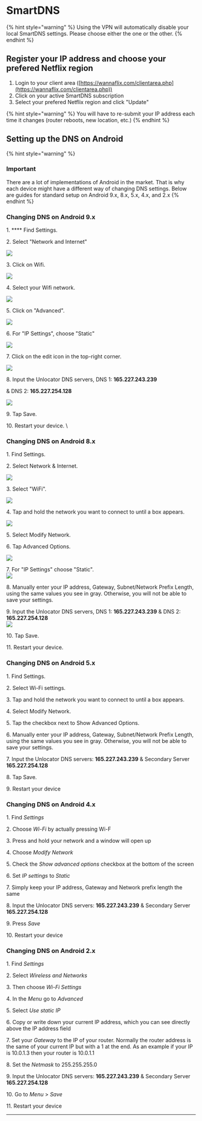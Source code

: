 # SmartDNS

{% hint style="warning" %}
Using the VPN will automatically disable your local SmartDNS settings. Please choose either the one or the other.
{% endhint %}

## Register your IP address and choose your prefered Netflix region

1. Login to your client area ([https://wannaflix.com/clientarea.php](https://wannaflix.com/clientarea.php))
2. Click on your active SmartDNS subscription
3. Select your prefered Netflix region and click "Update"

{% hint style="warning" %}
You will have to re-submit your IP address each time it changes (router reboots, new location, etc.)
{% endhint %}

## Setting up the DNS on Android

{% hint style="warning" %}
### **Important**

There are a lot of implementations of Android in the market. That is why each device might have a different way of changing DNS settings. Below are guides for standard setup on Android 9.x, 8.x, 5.x, 4.x, and 2.x
{% endhint %}

### Changing DNS on Android 9.x

1\. **** Find Settings.

2\. Select "Network and Internet"&#x20;

![](https://d33v4339jhl8k0.cloudfront.net/docs/assets/5ac77957042863075092293b/images/5bc87792042863158cc794df/file-CONr5qVMOp.png)

3\. Click on Wifi.&#x20;

![](https://d33v4339jhl8k0.cloudfront.net/docs/assets/5ac77957042863075092293b/images/5bc8781c042863158cc794e9/file-5Dnvu36vrw.png)

4\. Select your Wifi network.&#x20;

![](https://d33v4339jhl8k0.cloudfront.net/docs/assets/5ac77957042863075092293b/images/5bc87844042863158cc794eb/file-5SPUhnXjgO.png)

5\. Click on "Advanced".&#x20;

![](https://d33v4339jhl8k0.cloudfront.net/docs/assets/5ac77957042863075092293b/images/5bc878782c7d3a04dd5bd5ac/file-bkHLRWfUiQ.png)

6\. For "IP Settings", choose "Static"&#x20;

![](https://d33v4339jhl8k0.cloudfront.net/docs/assets/5ac77957042863075092293b/images/5bc987752c7d3a04dd5be10e/file-itnhxGioA2.png)

7\. Click on the edit icon in the top-right corner.&#x20;

![](https://d33v4339jhl8k0.cloudfront.net/docs/assets/5ac77957042863075092293b/images/5bc878d32c7d3a04dd5bd5ad/file-Xy6mIo8B9V.png)

8\. Input the Unlocator DNS servers, DNS 1: **165.227.243.239**&#x20;

& DNS 2: **165.227.254.128**&#x20;

![](https://d33v4339jhl8k0.cloudfront.net/docs/assets/5ac77957042863075092293b/images/5bc879312c7d3a04dd5bd5b3/file-PKt4SLMbXO.png)

9\. Tap Save.

10\. Restart your device. \


### Changing DNS on Android 8.x

1\. Find Settings.

2\. Select Network & Internet.&#x20;

![](https://d33v4339jhl8k0.cloudfront.net/docs/assets/5ac77957042863075092293b/images/5bd81ae004286356f0a535f8/file-PbAxg50VOo.png)

3\. Select "WiFi".&#x20;

![](https://d33v4339jhl8k0.cloudfront.net/docs/assets/5ac77957042863075092293b/images/5bd81b2504286356f0a535f9/file-vzegGMGd8Y.png)

4\. Tap and hold the network you want to connect to until a box appears.&#x20;

![](https://d33v4339jhl8k0.cloudfront.net/docs/assets/5ac77957042863075092293b/images/5bd81b4904286356f0a535fb/file-JyttHIswFJ.png)

5\. Select Modify Network.

6\. Tap Advanced Options.&#x20;

![](https://d33v4339jhl8k0.cloudfront.net/docs/assets/5ac77957042863075092293b/images/5bd81b7004286356f0a535fc/file-61flVk3RrN.png)

7\. For "IP Settings" choose "Static". \
![](https://d33v4339jhl8k0.cloudfront.net/docs/assets/5ac77957042863075092293b/images/5bd820c62c7d3a01757a8eac/file-hqhYJcBYbZ.png)

8\. Manually enter your IP address, Gateway, Subnet/Network Prefix Length, using the same values you see in gray. Otherwise, you will not be able to save your settings.

9\. Input the Unlocator DNS servers, DNS 1: **165.227.243.239** & DNS 2: **165.227.254.128** \
![](https://d33v4339jhl8k0.cloudfront.net/docs/assets/5ac77957042863075092293b/images/5bd820e704286356f0a53624/file-SykrS8OfNL.png)

10\. Tap Save.

11\. Restart your device.

### **Changing DNS on Android 5.x**

1\. Find Settings.

2\. Select Wi-Fi settings.

3\. Tap and hold the network you want to connect to until a box appears.

4\. Select Modify Network.

5\. Tap the checkbox next to Show Advanced Options.

6\. Manually enter your IP address, Gateway, Subnet/Network Prefix Length, using the same values you see in gray. Otherwise, you will not be able to save your settings.

7\. Input the Unlocator DNS servers: **165.227.243.239** & Secondary Server **165.227.254.128**

8\. Tap Save.

9\. Restart your device

### **Changing DNS on Android 4.x**

1\. Find _Settings_

2\. Choose _Wi-Fi_ by actually pressing Wi-F

3\. Press and hold your network and a window will open up

4\. Choose _Modify Network_

5\. Check the _Show advanced options_ checkbox at the bottom of the screen

6\. Set _IP settings_ to _Static_

7\. Simply keep your IP address, Gateway and Network prefix length the same

8\. Input the Unlocator DNS servers: **165.227.243.239** & Secondary Server **165.227.254.128**

9\. Press _Save_

10\. Restart your device

### **Changing DNS on Android 2.x**

1\. Find _Settings_

2\. Select _Wireless and Networks_

3\. Then choose _Wi-Fi Settings_

4\. In the _Menu_ go to _Advanced_

5\. Select _Use static IP_

6\. Copy or write down your current IP address, which you can see directly above the IP address field

7\. Set your _Gateway_ to the IP of your router. Normally the router address is the same of your current IP but with a 1 at the end. As an example if your IP is 10.0.1.3 then your router is 10.0.1.1

8\. Set the _Netmask_ to 255.255.255.0

9\. Input the Unlocator DNS servers: **165.227.243.239** & Secondary Server **165.227.254.128**

10\. Go to _Menu_ > _Save_

11\. Restart your device

****
